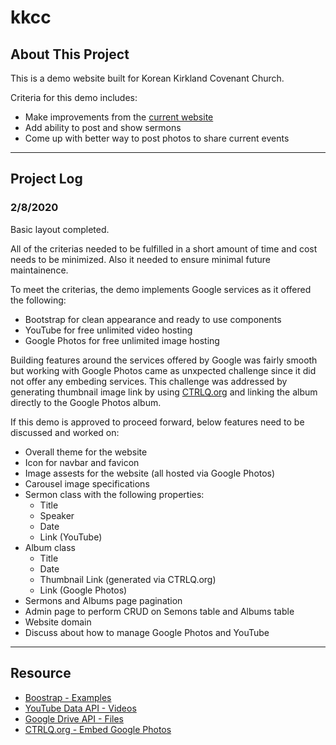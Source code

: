 # kkcc

## About This Project
This is a demo website built for Korean Kirkland Covenant Church. 

Criteria for this demo includes:
* Make improvements from the [current website](https://kkcc.business.site/)
* Add ability to post and show sermons
* Come up with better way to post photos to share current events

---

## Project Log
### 2/8/2020
Basic layout completed.

All of the criterias needed to be fulfilled in a short amount of time and cost needs to be minimized. Also it needed to ensure minimal future maintainence.

To meet the criterias, the demo implements Google services as it offered the following:
* Bootstrap for clean appearance and ready to use components
* YouTube for free unlimited video hosting
* Google Photos for free unlimited image hosting

Building features around the services offered by Google was fairly smooth but working with Google Photos came as unxpected challenge since it did not offer any embeding services. This challenge was addressed by generating thumbnail image link by using [CTRLQ.org](https://ctrlq.org/google/photos/) and linking the album directly to the Google Photos album.

If this demo is approved to proceed forward, below features need to be discussed and worked on:
* Overall theme for the website
* Icon for navbar and favicon
* Image assests for the website (all hosted via Google Photos)
* Carousel image specifications
* Sermon class with the following properties:
  * Title
  * Speaker
  * Date
  * Link (YouTube)
* Album class
  * Title
  * Date
  * Thumbnail Link (generated via CTRLQ.org)
  * Link (Google Photos)
* Sermons and Albums page pagination
* Admin page to perform CRUD on Semons table and Albums table
* Website domain
* Discuss about how to manage Google Photos and YouTube

---

## Resource
* [Boostrap - Examples](https://getbootstrap.com/docs/4.1/examples/)
* [YouTube Data API - Videos](https://developers.google.com/youtube/v3/docs/videos/list)
* [Google Drive API - Files](https://developers.google.com/drive/api/v2/reference/files/list)
* [CTRLQ.org - Embed Google Photos](https://ctrlq.org/google/photos/)